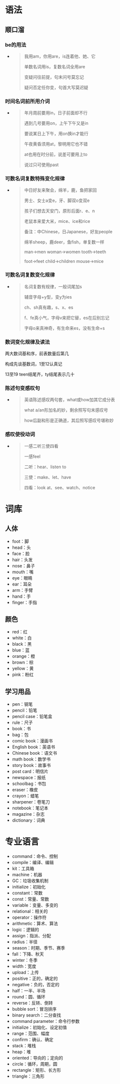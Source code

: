 # 语法 

## 顺口溜 

### be的用法

- > 我用am，你用are，is连着他、她、它
  >
  > 单数名词用is，复数名词全用are
  >
  > 变疑问往前提，句末问号莫忘记
  >
  > 疑问否定任你变，句首大写莫迟疑

### 时间名词前所用介词 

- > 年月周前要用in，日子前面却不行
  >
  > 遇到几号要用on，上午下午又是in
  >
  > 要说某日上下午，用on换in才能行
  >
  > 午夜黄昏须用at，黎明用它也不错
  >
  > at也用在时分前，说差可要用上to
  >
  > 说过只可使用past

### 可数名词复数特殊变化规律 

- > 中日好友来聚会，绵羊，鹿，鱼把家回
  >
  > 男士、女士a变e，牙、脚双o变双e
  >
  > 孩子们想去天安门，原形后面r、e、n
  >
  > 老鼠本来爱大米，mice、ice和rice
  >
  > 备注：中Chinese，日Japanese，好友people
  >
  > 绵羊sheep，鹿deer，鱼fish，单复数一样
  >
  > man->men	woman->women	tooth->teeth
  >
  > foot->feet	child->children	mouse->mice
  >
  > 

### 可数名词复数变化规律 

- > 名词复数有规律，一般词尾加s
  >
  > 辅音字母+y型，变y为ies
  >
  > ch、sh真有趣，s、x、es
  >
  > f、fe真小气，字母v来把它替，es在后别忘记
  >
  > 字母o来真神奇，有生命来es，没有生命+s

### 数词变化规律及读法 

两大数词基和序，前表数量后第几

构成先谈基数词，1至12认真记

13至19 teen结尾齐，ty结尾表示几十

### 陈述句变感叹句 

- > 英语陈述感叹两句套，what或how加其它成分表
  >
  > what a/an形加名的妙，剩余照写句末感叹号
  >
  > how后副和形是正确道，其后照写感叹号堪称妙

### 感叹使役动词

- > 一感二听三使四看
  >
  > 一感feel
  >
  > 二听：hear、listen to
  >
  > 三使：make、let、have
  >
  > 四看：look at、see、watch、notice

# 词库

## 人体

- foot：脚
- head：头
- face：脸
- hair：头发
- nose：鼻子
- mouth：嘴
- eye：眼睛
- ear：耳朵
- arm：手臂
- hand：手
- finger：手指

## 颜色 

- red：红
- white：白
- black：黑
- blue：蓝
- orange：橙
- brown：棕
- yellow：黄
- pink：粉红

## 学习用品 

- pen：钢笔
- pencil：铅笔
- pencil case：铅笔盒
- rule：尺子
- book：书
- bag：包
- comic book：漫画书
- English book：英语书
- Chinese book：语文书
- math book：数学书
- story book：故事书
- post card：明信片
- newspace：报纸
- schoolbag：书包
- eraser：橡皮
- crayon：蜡笔
- sharpener：卷笔刀
- notebook：笔记本
- magazine：杂志
- dictionary：词典

# 专业语言

- command：命令、控制
- compile：编译、编辑
- kit：工具箱
- machine：机器
- GC：垃圾收集机制
- initialize：初始化
- constant：常数
- const：常量、常数
- variable：变量、多变的
- relational：相关的
- operator：操作符
- arithmetic：算术、算法
- logic：逻辑的
- assign：指派、分配
- radius：半径
- season：时期、季节、赛季
- fall：下降、秋天
- winter：冬季
- width：宽度
- upload：上传
- positive：正的，确定的
- negative：负的，否定的
- half：一半、半场
- round：圆、循环
- reverse：反转、倒转
- bubble sort：冒泡排序
- binary search：二分查找
- command parameter：命令行参数
- initialize：初始化、设定初值
- range：范围、幅度
- confirm：确认、确定
- stack：堆栈
- heap：堆
- oriented：导向的；定向的
- circle：循环，周期，圆
- rectangle：矩形、长方形
- triangle：三角形